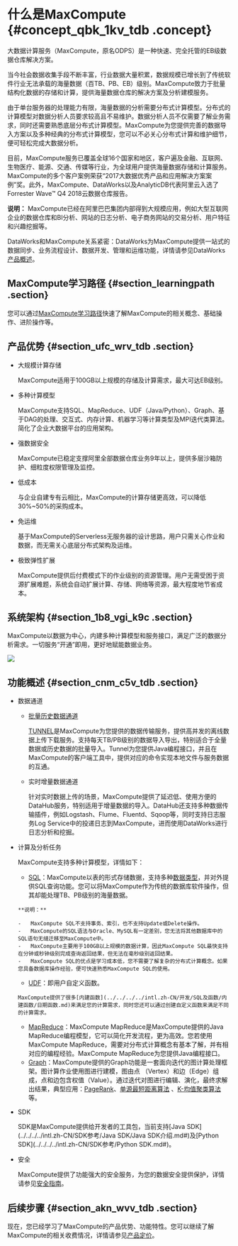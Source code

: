 # 什么是MaxCompute {#concept_qbk_1kv_tdb .concept}

大数据计算服务（MaxCompute，原名ODPS）是一种快速、完全托管的EB级数据仓库解决方案。

当今社会数据收集手段不断丰富，行业数据大量积累，数据规模已增长到了传统软件行业无法承载的海量数据（百TB、PB、EB）级别。MaxCompute致力于批量结构化数据的存储和计算，提供海量数据仓库的解决方案及分析建模服务。

由于单台服务器的处理能力有限，海量数据的分析需要分布式计算模型。分布式的计算模型对数据分析人员要求较高且不易维护。数据分析人员不仅需要了解业务需求，同时还需要熟悉底层分布式计算模型。MaxCompute为您提供完善的数据导入方案以及多种经典的分布式计算模型，您可以不必关心分布式计算和维护细节，便可轻松完成大数据分析。

目前，MaxCompute服务已覆盖全球16个国家和地区，客户遍及金融、互联网、生物医疗、能源、交通、传媒等行业，为全球用户提供海量数据存储和计算服务。MaxCompute的多个客户案例荣获“2017大数据优秀产品和应用解决方案案例”奖。此外，MaxCompute、DataWorks以及AnalyticDB代表阿里云入选了Forrester Wave™ Q4 2018云数据仓库报告。

**说明：** MaxCompute已经在阿里巴巴集团内部得到大规模应用，例如大型互联网企业的数据仓库和BI分析、网站的日志分析、电子商务网站的交易分析、用户特征和兴趣挖掘等。

DataWorks和MaxCompute关系紧密：DataWorks为MaxCompute提供一站式的数据同步、业务流程设计、数据开发、管理和运维功能，详情请参见DataWorks[产品概述](../../../../intl.zh-CN/产品简介/产品概述.md#)。

## MaxCompute学习路径 {#section_learningpath .section}

您可以通过[MaxCompute学习路径](https://www.alibabacloud.com/getting-started/learningpath/maxcompute)快速了解MaxCompute的相关概念、基础操作、进阶操作等。

## 产品优势 {#section_ufc_wrv_tdb .section}

-   大规模计算存储

    MaxCompute适用于100GB以上规模的存储及计算需求，最大可达EB级别。

-   多种计算模型

    MaxCompute支持SQL、MapReduce、UDF（Java/Python）、Graph、基于DAG的处理、交互式、内存计算、机器学习等计算类型及MPI迭代类算法。简化了企业大数据平台的应用架构。

-   强数据安全

    MaxCompute已稳定支撑阿里全部数据仓库业务9年以上，提供多层沙箱防护、细粒度权限管理及监控。

-   低成本

    与企业自建专有云相比，MaxCompute的计算存储更高效，可以降低30%~50%的采购成本。

-   免运维

    基于MaxCompute的Serverless无服务器的设计思路，用户只需关心作业和数据，而无需关心底层分布式架构及运维。

-   极致弹性扩展

    MaxCompute提供后付费模式下的作业级别的资源管理。用户无需受困于资源扩展难题，系统会自动扩展计算、存储、网络等资源，最大程度地节省成本。


## 系统架构 {#section_1b8_vgi_k9c .section}

MaxCompute以数据为中心，内建多种计算模型和服务接口，满足广泛的数据分析需求。一切服务“开通”即用，更好地赋能数据业务。

![](http://static-aliyun-doc.oss-cn-hangzhou.aliyuncs.com/assets/img/11916/156160417045239_zh-CN.jpg)

## 功能概述 {#section_cnm_c5v_tdb .section}

-   数据通道
    -    [批量历史数据通道](../../../../intl.zh-CN/开发/数据上传下载/数据上传下载概述.md#) 

         [TUNNEL](../../../../intl.zh-CN/开发/数据上传下载/批量数据通道SDK介绍/批量数据通道概要.md)是MaxCompute为您提供的数据传输服务，提供高并发的离线数据上传下载服务。支持每天TB/PB级别的数据导入导出，特别适合于全量数据或历史数据的批量导入。Tunnel为您提供Java编程接口，并且在MaxCompute的客户端工具中，提供对应的命令实现本地文件与服务数据的互通。

    -   实时增量数据通道

        针对实时数据上传的场景，MaxCompute提供了延迟低、使用方便的DataHub服务，特别适用于增量数据的导入。DataHub还支持多种数据传输插件，例如Logstash、Flume、Fluentd、Sqoop等，同时支持日志服务Log Service中的投递日志到MaxCompute，进而使用DataWorks进行日志分析和挖掘。

-   计算及分析任务

    MaxCompute支持多种计算模型，详情如下：

    -    [SQL](../../../../intl.zh-CN/开发/SQL及函数/SQL概述.md#)：MaxCompute以表的形式存储数据，支持多种[数据类型](../../../../intl.zh-CN/开发/数据类型.md#)，并对外提供SQL查询功能。您可以将MaxCompute作为传统的数据库软件操作，但其却能处理TB、PB级别的海量数据。

        **说明：** 

        -   MaxCompute SQL不支持事务、索引，也不支持Update或Delete操作。
        -   MaxCompute的SQL语法与Oracle、MySQL有一定差别，您无法将其他数据库中的SQL语句无缝迁移至MaxCompute中。
        -   MaxCompute主要用于100GB以上规模的数据计算，因此MaxCompute SQL最快支持在分钟或秒钟级别完成查询返回结果，但无法在毫秒级别返回结果。
        -   MaxCompute SQL的优点是学习成本低，您不需要了解复杂的分布式计算概念。如果您具备数据库操作经验，便可快速熟悉MaxCompute SQL的使用。
    -    [UDF](../../../../intl.zh-CN/开发/SQL及函数/UDF/UDF概述.md)：即用户自定义函数。

        MaxCompute提供了很多[内建函数](../../../../intl.zh-CN/开发/SQL及函数/内建函数/日期函数.md)来满足您的计算需求，同时您还可以通过创建自定义函数来满足不同的计算需求。

    -    [MapReduce](../../../../intl.zh-CN/开发/MapReduce/概要/MapReduce概述.md)：MaxCompute MapReduce是MaxCompute提供的Java MapReduce编程模型，它可以简化开发流程，更为高效。您若使用MaxCompute MapReduce，需要对分布式计算概念有基本了解，并有相对应的编程经验。MaxCompute MapReduce为您提供Java编程接口。
    -    [Graph](../../../../intl.zh-CN/开发/图模型/图模型概述.md)：MaxCompute提供的Graph功能是一套面向迭代的图计算处理框架。图计算作业使用图进行建模，图由点 （Vertex）和边（Edge）组成，点和边包含权值（Value）。通过迭代对图进行编辑、演化，最终求解出结果，典型应用：[PageRank](../../../../intl.zh-CN/开发/图模型/示例程序/PageRank.md)、[单源最短距离算法](../../../../intl.zh-CN/开发/图模型/示例程序/单源最短距离.md) 、[K-均值聚类算法](../../../../intl.zh-CN/开发/图模型/示例程序/K-均值聚类.md)等。
-   SDK

    SDK是MaxCompute提供给开发者的工具包，当前支持[Java SDK](../../../../intl.zh-CN/SDK参考/Java SDK/Java SDK介绍.md#)及[Python SDK](../../../../intl.zh-CN/SDK参考/Python SDK.md#)。

-   安全

    MaxCompute提供了功能强大的安全服务，为您的数据安全提供保护，详情请参见[安全指南](../../../../intl.zh-CN/管理/安全功能详解/目标用户.md)。


## 后续步骤 {#section_akn_wvv_tdb .section}

现在，您已经学习了MaxCompute的产品优势、功能特性。您可以继续了解MaxCompute的相关收费情况，详情请参见[产品定价](https://www.alibabacloud.com/help/doc-detail/74873.htm)。


